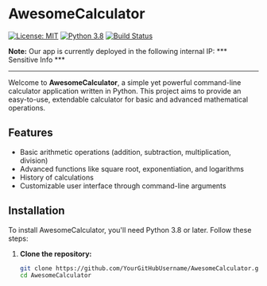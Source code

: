 # AwesomeCalculator

[![License: MIT](https://img.shields.io/badge/License-MIT-yellow.svg)](https://opensource.org/licenses/MIT)
[![Python 3.8](https://img.shields.io/badge/python-3.8-blue.svg)](https://www.python.org/downloads/release/python-380/)
[![Build Status](https://img.shields.io/travis/com/YourGitHubUsername/AwesomeCalculator/master.svg?style=flat-square)](https://travis-ci.com/YourGitHubUsername/AwesomeCalculator)

**Note:** Our app is currently deployed in the following internal IP: *** Sensitive Info ***

----

Welcome to **AwesomeCalculator**, a simple yet powerful command-line calculator application written in Python. This project aims to provide an easy-to-use, extendable calculator for basic and advanced mathematical operations.

## Features

- Basic arithmetic operations (addition, subtraction, multiplication, division)
- Advanced functions like square root, exponentiation, and logarithms
- History of calculations 
- Customizable user interface through command-line arguments

## Installation

To install AwesomeCalculator, you'll need Python 3.8 or later. Follow these steps:

1. **Clone the repository:**
   ```sh
   git clone https://github.com/YourGitHubUsername/AwesomeCalculator.git
   cd AwesomeCalculator
